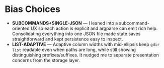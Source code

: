 # Bias Choices

- **SUBCOMMANDS+SINGLE-JSON** — I leaned into a subcommand-oriented UX so each action is explicit and argparse can emit rich help. Consolidating everything into one JSON file made state saves straightforward and kept persistence easy to inspect.
- **LIST-ADAPTIVE** — Adaptive column widths with mid-ellipsis keep `gdir list` readable even when paths are long, while still showing distinguishing prefixes/suffixes. It nudged me to separate presentation concerns from the storage layer.
